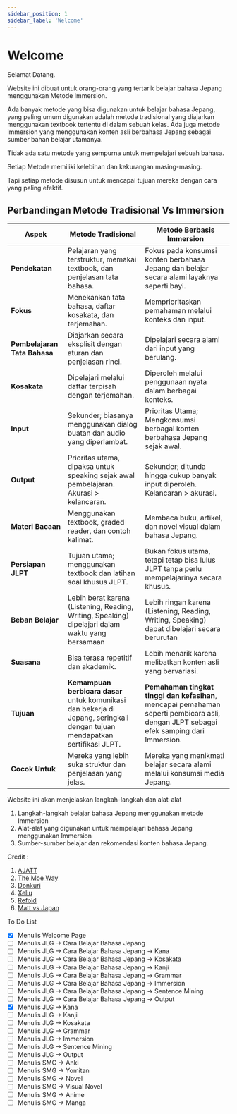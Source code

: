 ```yaml
---
sidebar_position: 1
sidebar_label: 'Welcome'
---
```


# Welcome

Selamat Datang.

Website ini dibuat untuk orang-orang yang tertarik belajar bahasa Jepang menggunakan Metode Immersion.

Ada banyak metode yang bisa digunakan untuk belajar bahasa Jepang, yang paling umum digunakan adalah metode tradisional yang diajarkan menggunakan textbook tertentu di dalam sebuah kelas. Ada juga metode immersion yang menggunakan konten asli berbahasa Jepang sebagai sumber bahan belajar utamanya.

Tidak ada satu metode yang sempurna untuk mempelajari sebuah bahasa. 

Setiap Metode memiliki kelebihan dan kekurangan masing-masing.

Tapi setiap metode disusun untuk mencapai tujuan mereka dengan cara yang paling efektif. 

## Perbandingan Metode Tradisional Vs Immersion

| **Aspek**            | **Metode Tradisional**                                   | **Metode Berbasis Immersion**                         |
|----------------------|------------------------------------------------|------------------------------------------------|
| **Pendekatan**         | Pelajaran yang terstruktur, memakai textbook, dan penjelasan tata bahasa. | Fokus pada konsumsi konten berbahasa Jepang dan belajar secara alami layaknya seperti bayi. |
| **Fokus**           | Menekankan tata bahasa, daftar kosakata, dan terjemahan. | Memprioritaskan pemahaman melalui konteks dan input. |
| **Pembelajaran Tata Bahasa** | Diajarkan secara eksplisit dengan aturan dan penjelasan rinci. | Dipelajari secara alami dari input yang berulang. |
| **Kosakata**      | Dipelajari melalui daftar terpisah dengan terjemahan. | Diperoleh melalui penggunaan nyata dalam berbagai konteks. |
| **Input** | Sekunder; biasanya menggunakan dialog buatan dan audio yang diperlambat. | Prioritas Utama; Mengkonsumsi berbagai konten berbahasa Jepang sejak awal. |
| **Output** | Prioritas utama, dipaksa untuk speaking sejak awal pembelajaran. Akurasi > kelancaran. | Sekunder; ditunda hingga cukup banyak input diperoleh. Kelancaran > akurasi. |
| **Materi Bacaan** | Menggunakan textbook, graded reader, dan contoh kalimat. | Membaca buku, artikel, dan novel visual dalam bahasa Jepang. |
| **Persiapan JLPT** | Tujuan utama; menggunakan textbook dan latihan soal khusus JLPT. | Bukan fokus utama, tetapi tetap bisa lulus JLPT tanpa perlu mempelajarinya secara khusus. |
| **Beban Belajar** | Lebih berat karena (Listening, Reading, Writing, Speaking) dipelajari dalam waktu yang bersamaan | Lebih ringan karena (Listening, Reading, Writing, Speaking) dapat dibelajari secara berurutan |
| **Suasana** | Bisa terasa repetitif dan akademik. | Lebih menarik karena melibatkan konten asli yang bervariasi. |
| **Tujuan** | **Kemampuan berbicara dasar** untuk komunikasi dan bekerja di Jepang, seringkali dengan tujuan mendapatkan sertifikasi JLPT. | **Pemahaman tingkat tinggi dan kefasihan**, mencapai pemahaman seperti pembicara asli, dengan JLPT sebagai efek samping dari Immersion. |
| **Cocok Untuk** | Mereka yang lebih suka struktur dan penjelasan yang jelas. | Mereka yang menikmati belajar secara alami melalui konsumsi media Jepang. |

Website ini akan menjelaskan langkah-langkah dan alat-alat 
1. Langkah-langkah belajar bahasa Jepang menggunakan metode Immersion
2. Alat-alat yang digunakan untuk mempelajari bahasa Jepang menggunakan Immersion
3. Sumber-sumber belajar dan rekomendasi konten bahasa Jepang. 

Credit :
1. [AJATT](http://web.archive.org/web/20230604042706/http://www.alljapaneseallthetime.com/blog/)
2. [The Moe Way](https://learnjapanese.moe/)
3. [Donkuri](https://donkuri.github.io/learn-japanese/)
4. [Xeliu](https://xelieu.github.io/jp-lazy-guide/)
5. [Refold](https://refold.la)
6. [Matt vs Japan](https://www.youtube.com/@mattvsjapan/featured)

To Do List 

- [X] Menulis Welcome Page
- [ ] Menulis JLG -> Cara Belajar Bahasa Jepang
- [ ] Menulis JLG -> Cara Belajar Bahasa Jepang -> Kana
- [ ] Menulis JLG -> Cara Belajar Bahasa Jepang -> Kosakata
- [ ] Menulis JLG -> Cara Belajar Bahasa Jepang -> Kanji
- [ ] Menulis JLG -> Cara Belajar Bahasa Jepang -> Grammar
- [ ] Menulis JLG -> Cara Belajar Bahasa Jepang -> Immersion
- [ ] Menulis JLG -> Cara Belajar Bahasa Jepang -> Sentence Mining
- [ ] Menulis JLG -> Cara Belajar Bahasa Jepang -> Output
- [x] Menulis  JLG -> Kana
- [ ] Menulis  JLG -> Kanji
- [ ] Menulis  JLG -> Kosakata
- [ ] Menulis  JLG -> Grammar
- [ ] Menulis  JLG -> Immersion
- [ ] Menulis  JLG -> Sentence Mining
- [ ] Menulis  JLG -> Output
- [ ] Menulis  SMG -> Anki
- [ ] Menulis  SMG -> Yomitan
- [ ] Menulis  SMG -> Novel
- [ ] Menulis  SMG -> Visual Novel
- [ ] Menulis  SMG -> Anime
- [ ] Menulis  SMG -> Manga